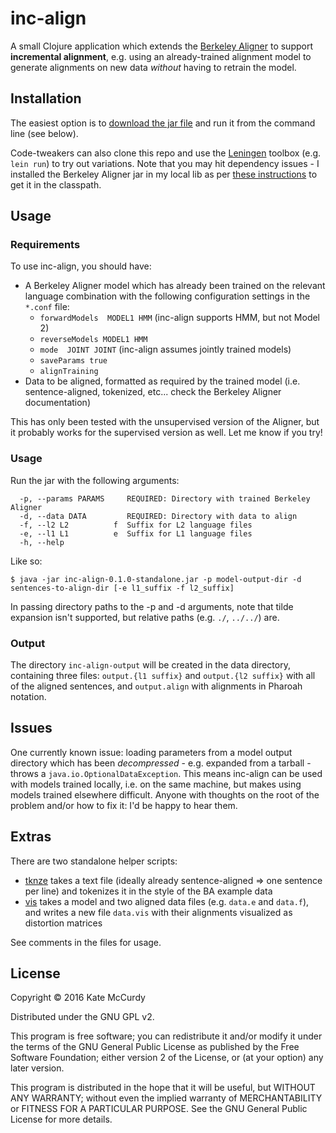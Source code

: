 # inc-align

A small Clojure application which extends the [Berkeley Aligner](https://code.google.com/archive/p/berkeleyaligner/) to support **incremental alignment**, e.g. using an already-trained alignment model to generate alignments on new data *without* having to retrain the model.

## Installation

The easiest option is to [download the jar file](FIXME) and run it from the command line (see below).

Code-tweakers can also clone this repo and use the [Leningen](https://github.com/technomancy/leiningen) toolbox (e.g. `lein run`) to try out variations. Note that you may hit dependency issues - I installed the Berkeley Aligner jar in my local lib as per [these instructions](https://www.reddit.com/r/Clojure/comments/35484f/adding_java_jar_files_to_leiningen_and_then/) to get it in the classpath.

## Usage

### Requirements

To use inc-align, you should have:

- A Berkeley Aligner model which has already been trained on the relevant language combination with the following configuration settings in the `*.conf` file:
    - `forwardModels  MODEL1 HMM` (inc-align supports HMM, but not Model 2)
    - `reverseModels MODEL1 HMM`
    - `mode  JOINT JOINT` (inc-align assumes jointly trained models)
    - `saveParams true`
    - `alignTraining`
- Data to be aligned, formatted as required by the trained model (i.e. sentence-aligned, tokenized, etc... check the Berkeley Aligner documentation)

This has only been tested with the unsupervised version of the Aligner, but it probably works for the supervised version as well. Let me know if you try!

### Usage

Run the jar with the following arguments:

```
  -p, --params PARAMS     REQUIRED: Directory with trained Berkeley Aligner
  -d, --data DATA         REQUIRED: Directory with data to align
  -f, --l2 L2          f  Suffix for L2 language files
  -e, --l1 L1          e  Suffix for L1 language files
  -h, --help
```
Like so:

    $ java -jar inc-align-0.1.0-standalone.jar -p model-output-dir -d sentences-to-align-dir [-e l1_suffix -f l2_suffix]

In passing directory paths to the -p and -d arguments, note that tilde expansion isn't supported, but relative paths (e.g. `./`, `../../`) are.

### Output

The directory `inc-align-output` will be created in the data directory, containing three files: `output.{l1 suffix}` and `output.{l2 suffix}` with all of the aligned sentences, and `output.align` with alignments in Pharoah notation.

## Issues

One currently known issue: loading parameters from a model output directory which has been *decompressed* - e.g. expanded from a tarball - throws a `java.io.OptionalDataException`. This means inc-align can be used with models trained locally, i.e. on the same machine, but makes using models trained elsewhere difficult. Anyone with thoughts on the root of the problem and/or how to fix it: I'd be happy to hear them. 

## Extras

There are two standalone helper scripts:

- [tknze](FIXME) takes a text file (ideally already sentence-aligned => one sentence per line) and tokenizes it in the style of the BA example data
- [vis](FIXME) takes a model and two aligned data files  (e.g. `data.e` and `data.f`), and writes a new file `data.vis` with their alignments visualized as distortion matrices

See comments in the files for usage.

## License

Copyright © 2016 Kate McCurdy

Distributed under the GNU GPL v2. 

This program is free software; you can redistribute it and/or
modify it under the terms of the GNU General Public License
as published by the Free Software Foundation; either version 2
of the License, or (at your option) any later version.

This program is distributed in the hope that it will be useful,
but WITHOUT ANY WARRANTY; without even the implied warranty of
MERCHANTABILITY or FITNESS FOR A PARTICULAR PURPOSE.  See the
GNU General Public License for more details.
